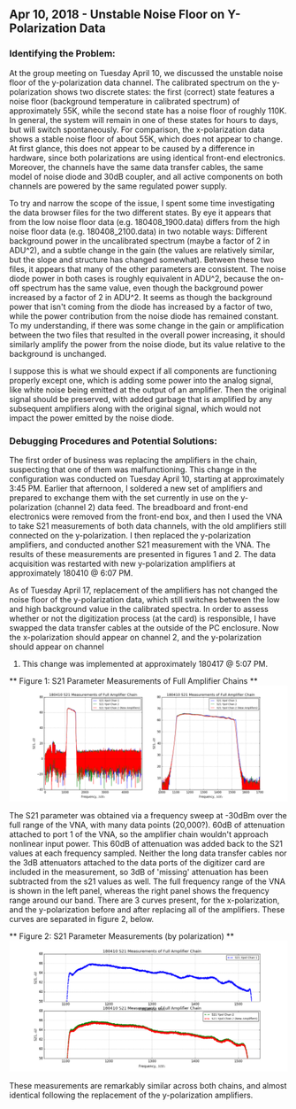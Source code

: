 ## Apr 10, 2018 - Unstable Noise Floor on Y-Polarization Data

### Identifying the Problem:

At the group meeting on Tuesday April 10, we discussed the unstable noise floor
of the y-polarization data channel. The calibrated spectrum on the
y-polarization shows two discrete states: the first (correct) state features a
noise floor (background temperature in calibrated spectrum) of approximately
55K, while the second state has a noise floor  of roughly 110K. In general, the
system will remain in one of these states for hours to days, but will switch
spontaneously. For comparison, the x-polarization data shows a stable noise
floor of about 55K, which does not appear to change. At first glance, this does
not appear to be caused by a difference in hardware, since both polarizations
are using identical front-end electronics. Moreover, the channels have the same
data transfer cables, the same model of noise diode and 30dB coupler, and all
active components on both channels are powered by the same regulated power
supply.

To try and narrow the scope of the issue, I spent some time investigating the
data browser files for the two different states. By eye it appears that from the
low noise floor data (e.g. 180408_1900.data) differs from the high noise floor
data (e.g. 180408_2100.data) in two notable ways: Different background power in
the uncalibrated spectrum (maybe a factor of 2 in ADU^2), and a subtle change in
the gain (the values are relatively similar, but the slope and structure has
changed somewhat). Between these two files, it appears that many of the other
parameters are consistent. The noise diode power in both cases is roughly
equivalent in ADU^2, because the on-off spectrum has the same value, even though
the background power increased by a factor of 2 in ADU^2. It seems as though the
background power that isn't coming from the diode has increased by a factor of
two, while the power contribution from the noise diode has remained constant. To
my understanding, if there was some change in the gain or amplification between
the two files that resulted in the overall power increasing, it should similarly
amplify the power from the noise diode, but its value relative to the background
is unchanged.

I suppose this is what we should expect if all components are functioning
properly except one, which is adding some power into the analog signal, like
white noise being emitted at the output of an amplifier. Then the original
signal should be preserved, with added garbage that is amplified by any
subsequent amplifiers along with the original signal, which would not impact the
power emitted by the noise diode.

### Debugging Procedures and Potential Solutions:

The first order of business was replacing the amplifiers in the chain,
suspecting that one of them was malfunctioning. This change in the configuration
was conducted on Tuesday April 10, starting at approximately 3:45 PM. Earlier
that afternoon, I soldered a new set of amplifiers and prepared to exchange them
with the set currently in use on the y-polarization (channel 2) data feed. The
breadboard and front-end electronics were removed from the front-end box, and
then I used the VNA to take S21 measurements of both data channels, with the old
amplifiers still connected on the y-polarization. I then replaced the
y-polarization  amplifiers, and conducted another S21 measurement with the
VNA. The results of these measurements are presented in figures 1 and 2. The
data acquisition was restarted with new y-polarization amplifiers at
approximately 180410 @ 6:07 PM.

As of Tuesday April 17, replacement of the amplifiers has not changed the noise
floor of the y-polarization data, which still switches between the low and high
background value in the calibrated spectra. In order to assess whether or not
the digitization process (at the card) is responsible, I have swapped the data
transfer cables at the outside of the PC enclosure. Now the x-polarization
should appear on channel 2, and the y-polarization should appear on channel
1. This change was implemented at approximately 180417 @ 5:07 PM.

** Figure 1: S21 Parameter Measurements of Full  Amplifier Chains **
![2p](180410_S21_2Panel.png)

The S21 parameter was obtained via a frequency sweep at -30dBm over the full
range of the VNA, with many data points (20,000?). 60dB of attenuation attached
to port 1 of the VNA, so the amplifier chain wouldn't approach nonlinear input
power. This 60dB of attenuation was added back to the S21 values at each
frequency sampled. Neither the long data transfer cables nor the 3dB attenuators
attached to the data ports of the digitizer card are included in the
measurement, so 3dB of 'missing' attenuation has been subtracted from the s21
values as well. The full frequency range of the VNA is shown in the left panel,
whereas the right panel shows the frequency range around our band. There are 3
curves present, for the x-polarization, and the y-polarization before and after
replacing all of the amplifiers. These curves are separated in figure 2, below.

** Figure 2: S21 Parameter Measurements (by polarization) **
![2p](180410_S21_2Panel_ZOOM.png)

These measurements are remarkably similar across both chains, and almost
identical following the replacement of the y-polarization amplifiers.